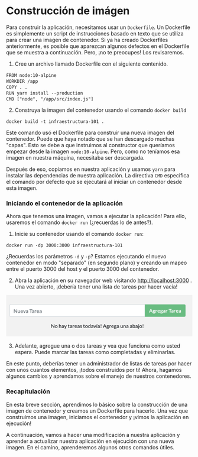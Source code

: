 # Construcción de imágen



Para construir la aplicación, necesitamos usar un `Dockerfile`. Un Dockerfile es simplemente un script de instrucciones basado en texto que se utiliza para crear una imagen de contenedor. Si ya ha creado Dockerfiles anteriormente, es posible que aparezcan algunos defectos en el Dockerfile que se muestra a continuación. Pero, ¡no te preocupes! Los revisaremos.

1. Cree un archivo llamado Dockerfile con el siguiente contenido.

```text
FROM node:10-alpine
WORKDIR /app
COPY . .
RUN yarn install --production
CMD ["node", "/app/src/index.js"]
```

 2. Construya la imagen del contenedor usando el comando `docker build`

```text
docker build -t infraestructura-101 .
```

Este comando usó el Dockerfile para construir una nueva imagen del contenedor. Puede que haya notado que se han descargado muchas "capas". Esto se debe a que instruimos al constructor que queríamos empezar desde la imagen `node:10-alpine`. Pero, como no teníamos esa imagen en nuestra máquina, necesitaba ser descargada.

Después de eso, copiamos en nuestra aplicación y usamos `yarn` para instalar las dependencias de nuestra aplicación. La directiva `CMD` especifica el comando por defecto que se ejecutará al iniciar un contenedor desde esta imagen.

### Iniciando el contenedor de la aplicación <a id="iniciando-el-contenedor-de-la-aplicacion"></a>

Ahora que tenemos una imagen, vamos a ejecutar la aplicación! Para ello, usaremos el comando `docker run` \(¿recuerdas lo de antes?\).

1. Inicie su contenedor usando el comando `docker run`:

```text
docker run -dp 3000:3000 infraestructura-101
```

¿Recuerdas los parámetros  `-d` y `-p`? Estamos ejecutando el nuevo contenedor en modo "separado" \(en segundo plano\) y creando un mapeo entre el puerto 3000 del host y el puerto 3000 del contenedor.

2. Abra la aplicación en su navegador web visitando [http://localhost:3000](http://localhost:3000) . Una vez abierto, ¡debería tener una lista de tareas por hacer vacía!

![](../.gitbook/assets/todo-app-inicio.png)

3. Adelante, agregue una o dos tareas y vea que funciona como usted espera. Puede marcar las tareas como completadas y eliminarlas.

En este punto, deberías tener un administrador de listas de tareas por hacer con unos cuantos elementos, ¡todos construidos por ti! Ahora, hagamos algunos cambios y aprendamos sobre el manejo de nuestros contenedores.

### Recapitulación

En esta breve sección, aprendimos lo básico sobre la construcción de una imagen de contenedor y creamos un Dockerfile para hacerlo. Una vez que construimos una imagen, iniciamos el contenedor y ¡vimos la aplicación en ejecución!

A continuación, vamos a hacer una modificación a nuestra aplicación y aprender a actualizar nuestra aplicación en ejecución con una nueva imagen. En el camino, aprenderemos algunos otros comandos útiles.

